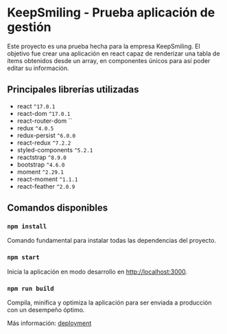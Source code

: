 # KeepSmiling - Prueba aplicación de gestión

Este proyecto es una prueba hecha para la empresa KeepSmiling. El objetivo fue crear una aplicación en react capaz de renderizar una tabla de ítems obtenidos desde un array, en componentes únicos para así poder editar su información.

## Principales librerías utilizadas
- react `^17.0.1`
- react-dom `^17.0.1`
- react-router-dom ``
- redux `^4.0.5`
- redux-persist `^6.0.0`
- react-redux `^7.2.2`
- styled-components `^5.2.1`
- reactstrap `^8.9.0`
- bootstrap `^4.6.0`
- moment `^2.29.1`
- react-moment `^1.1.1`
- react-feather `^2.0.9`

## Comandos disponibles

### `npm install`

Comando fundamental para instalar todas las dependencias del proyecto.

### `npm start`

Inicia la aplicación en modo desarrollo en [http://localhost:3000](http://localhost:3000).

### `npm run build`

Compila, minifica y optimiza la aplicación para ser enviada a producción con un desempeño óptimo.

Más información: [deployment](https://facebook.github.io/create-react-app/docs/deployment)
